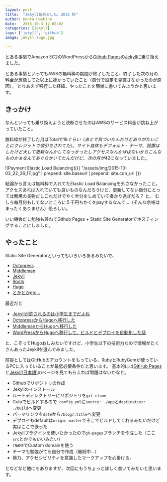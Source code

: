 ```yaml
---
layout: post
title:  "Jekyll始めました。2015 秋"
author: Kenta Hoshino
date:   2015-10-3 12:08:02
categories: [jekyll]
tags: ['jekyll', 'github']
image: jekyll-logo.jpg

---
```


とある事情でAmazon EC2のWordPressから[Github Pages][github pages]の[Jekyll][jekyll]に乗り換えました。

とある事情といってもAWSの無料枠の期間が終了したこと、終了した次の月の料金が想像してた以上に掛かっていたこと（自分で設定を見直さなかったのが原因）。
とりあえず移行した経緯、やったことを簡単に書いてみようかと思います。

<!--more-->

## きっかけ
なんといっても乗り換えようと決断させたのはAWSのサービス料金が跳ね上がっていたこと。

無料枠が終了した月はTotalで$18ぐらい（あとで気づいたんだけどありがたいことにクレジットで値引きされてた）。サイト自体もデフォルト・テーマ、設置はしたけど大して更新なんかしてなっかったしアクセスなんかほぼないからこんなものかぁなんてあぐらかいてたんだけど、次の月が$42になっていました。

![Payment Elastic Load Balancing]({{ "/assets/img/2015-10-03_22_26_17.jpg" | prepend: site.baseurl | prepend: site.cdn_url }})

結論から言えば無料枠で入れてたElastic Load Balancingを外さなかったこと。アクセスあれば入れていても良いものなんだろうけど、更新してない自分にとっては無用の長物だしこれだけでやく半分をしめていて掛かり過ぎだろ？ と。
むしろ毎月何もしてないところに５千円ちかくをpayするなんて...（そんな余裕はまったくありません）恐ろしい。

いい機会だし勉強も兼ねてGithub Pages + Static Site Generatorでホスティングすることにしました。

## やったこと
Static Site Generatorといってもいろいろあるみたいで、

- [Octopress][octopress]
- [Middleman][middleman]
- [Jekyll][jekyll]
- [Roots][roots]
- [Hugo][hugo]
- [とかとかetc...][etc]

最近だと

- [Jekyllが許されるのは小学生までだよね](http://t32k.me/mol/log/hugo/)
- [OctopressからHugoへ移行した](http://deeeet.com/writing/2014/12/25/hugo/)
- [MiddlemanからHugoへ移行した](http://re-dzine.net/2015/01/hugo/)
- [WordPressからHugoへ移行して、ビルドとデプロイを自動化した話](http://creative-tweet.net/blog/2015/10/good-bye-wordpress.html)

と、こぞってHugoおしみたいですけど、小学生以下の技術力なので情報がたくさんあったJeykllを選んでみました。

前提としてはGitHubのアカウントをもっている、RubyとRubyGemが使っているPCに入っていることが最低必要条件だと思います。
基本的には[GitHub Pages][github pages]と[Jekyll(日本語)][jekyll-ja]のページを見てもらえれば問題はないかなと。

- Githubでリポジトリの作成
- Jekyllのインストール
- ルートディレクトリーにリポジトリを`git clone`
- Gulpでビルドするので`_config.yml`に`source: ./app`と`destination: ./build`へ変更
- パーマリンクを`date`から`/blog/:title`へ変更
- デプロイもdefaultは`origin master`でそこでビルドしてくれるみたいだけど実はここで嵌った
- Jekyllプラグインを使いたかったので`gh-pages`ブランチを作成した（ここ`src`とかでもいいみたい）
- `CNAME`でCustom domainを使う
- テーマも勉強がてら自分で作成（継続中…）
- 極力、アクセシビリティを意識したマークアップを心掛ける。

となどなど他にもありますが、次回にもうちょっと詳しく書いてみたいと思います。

[jekyll]:          http://jekyllrb.com/
[jekyll-ja]:       http://jekyllrb-ja.github.io/
[octopress]:       http://octopress.org/
[middleman]:       http://middlemanapp.com/
[roots]:           http://roots.cx/
[hugo]:            http://gohugo.io/
[etc]:             https://www.staticgen.com/
[github pages]:    https://pages.github.com/

